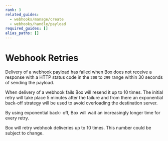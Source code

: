 ```yaml
---
rank: 3
related_guides:
  - webhooks/manage/create
  - webhooks/handle/payload
required_guides: []
alias_paths: []
---
```


# Webhook Retries

Delivery of a webhook payload has failed when Box does not receive a
response with a HTTP status code in the `200` to `299` range within 30 seconds
of sending the payload.

When delivery of a webhook fails Box will resend it up to 10 times. The
initial retry will take place 5 minutes after the failure and from there an
exponential back-off strategy will be used to avoid overloading the destination
server.

By using exponential back- off, Box will wait an increasingly longer time for
every retry.

<Message type='notice'>
  Box will retry webhook deliveries up to 10 times. This number could be subject
  to change.
</Message>
